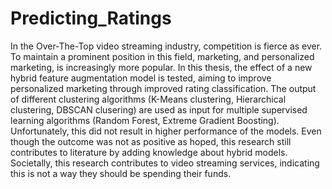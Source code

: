 # Predicting_Ratings

In the Over-The-Top video streaming industry, competition is fierce as ever. To maintain a prominent position in this field, marketing, and personalized marketing, is increasingly more popular. In this thesis, the effect of a new hybrid feature augmentation model is tested, aiming to improve personalized marketing through improved rating classification. The output of different clustering algorithms (K-Means clustering, Hierarchical clustering, DBSCAN clusering) are used as input for multiple supervised learning algorithms (Random Forest, Extreme Gradient Boosting). Unfortunately, this did not result in higher performance of the models. Even though the outcome was not as positive as hoped, this research still contributes to literature by adding knowledge about hybrid models. Societally, this research contributes to video streaming services, indicating this is not a way they should be spending their funds. 
